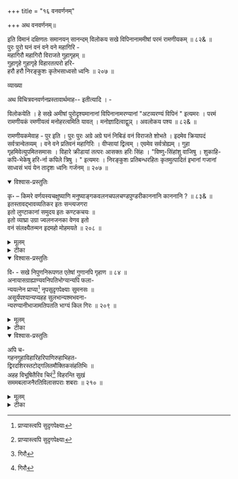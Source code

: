 +++
title = "१६ वनवर्णनम्"

+++
अथ वनवर्णनम्॥

इति विमानं दक्षिणतः समानयन् सानन्दम् विलोकय सखे विपिनानाममीषां परमं रामणीयकम् ॥ ८२& ॥   
पुरः पुरो घनं वनं वने वने महागिरि -   
महागिरौ महागिरौ विराजते गुहागृहम् ॥   
गुहागृहे गुहागृहे विहारतत्परो हरि-   
हरौ हरौ निरङ्कुशः कृतेभसाध्वसो ध्वनिः ॥ २०७ ॥

व्याख्या

अथ विचित्रवनवर्णनप्रस्तावार्थमाह-- इतीत्यादि । -

विलोकयेति । हे सखे अमीषां पुरोदृश्यमानानां विपिनानामरण्यानां "अटव्यरण्यं विपिनं " इत्यमरः । परमं रामणीयकं रमणीयत्वं मनोहरत्वमिति यावत् । मनोज्ञादित्वाद्वुञ् । अवलोकय पश्य ॥ ८२& ॥

रामणीयकमेवाह - पुर इति । पुरः पुरः अग्रे अग्रे घनं निबिडं वनं विराजते शोभते । इदमेव क्रियापदं सर्वत्रान्वेतव्यम् । वने वने प्रतिवनं महागिरिः । वीप्सायां द्वित्वम् । एवमेव सर्वत्रोह्यम् । गुहा गृहमिवेत्युपमितसमासः । विहारे क्रीडायां तत्परः आसक्तः हरिः सिंहः । "विष्णु-सिंहांशु वाजिषु । शुकाहि-कपि-भेकेषु हरि-र्ना कपिले त्रिषु । " इत्यमरः । निरङ्कुशः प्रतिबन्धरहितः कृतमुत्पादितं इभानां गजानां साध्वसं भयं येन तादृशः ध्वनिः गर्जनम् ॥ २०७ ॥
</details>

<details open><summary>विश्वास-प्रस्तुतिः</summary>

कृ॰ – किमरे वर्णयस्यचक्षुष्याणि मनुष्याङ्गकवलनचपलचण्डपुण्डरीकाननानि काननानि ? ॥ ८३& ॥   
इतस्तावद्भावव्यतिकर इतः सन्त्यजगरा   
इतो लुण्टाकानां समुदय इतः कण्टकचयः ॥   
इतो व्याघ्रा उग्रा ज्वलनजनका वेणव इतो   
वनं संलक्ष्यैतन्मन इदमहो मोहमयते ॥ २०८ ॥
</details>

<details><summary>मूलम्</summary>

कृ॰ – किमरे वर्णयस्यचक्षुष्याणि मनुष्याङ्गकवलनचपलचण्डपुण्डरीकाननानि काननानि ? ॥ ८३& ॥   
इतस्तावद्भावव्यतिकर इतः सन्त्यजगरा   
इतो लुण्टाकानां समुदय इतः कण्टकचयः ॥   
इतो व्याघ्रा उग्रा ज्वलनजनका वेणव इतो   
वनं संलक्ष्यैतन्मन इदमहो मोहमयते ॥ २०८ ॥
</details>

<details><summary>टीका</summary>

किमिति । अरे भो विश्वावसो, मनुष्याणां अङ्गानां अवयवानां कवलने ग्रासने चपलानि लोलुपानि अत एव चण्डानि भयंकराणि पुण्डरीकाणां व्याघ्राणां "व्याघ्रेऽपि पुण्डरीको ना" इत्यमरः । आननानि मुखानि येषु तानि । अत एवाचक्षुष्याणि अदर्शनीयानि, काननानि वनानि किं वर्णयसि ? ॥ ८३ ॥

अदर्शनीयत्वमेवाह - इत इति । इतः एकस्मिन्स्थले, तावत्साकल्येन सर्वत्रेत्यर्थः ग्राव्णां पाषाणानां व्यतिकरः समूहः, इतः अन्यत्र अजगराः सन्ति, इतः तदितरत्र लुण्ठाकानां चोराणां समुदयः, इतः कण्टकानां चयः समुदायः, इतः तद्भिन्नस्थले, उग्रा भयंकरा व्याघ्राः, इतोऽन्यत्र ज्वलनजनकाः परस्परसंघर्षणेनाग्न्युत्पादकाः वेणवः कीचकाः सन्तीत्यर्थः । एतदेव वचनविपरिणामेन यथायोग्यं सर्वत्र संयोजनीयम् । एवमेतद्वनं संलक्ष्य दृष्ट्रा, इदं मे मनः मोहं भयजन्यं भ्रमं, अयते प्राप्नोति ॥ २०८ ॥
</details>

<details open><summary>विश्वास-प्रस्तुतिः</summary>

वि॰ - सखे निपुणनिरूपणत एतेषां गुणानपि गृहाण ॥ ८४ ॥   
अनायासग्राह्याण्यवनिपतिभोग्यान्यपि फला-   
न्ययत्नेन प्राप्या[^268] नृपसुदृगपेक्ष्याः सुमनसः ॥   
असूर्यंपश्यान्यप्यहह सुलभान्यश्मभवना-   
न्यरण्यानीभाजामतिपतति भाग्यं किल गिरः ॥ २०९ ॥

[^268]:
     प्राप्यास्त्वपि सुदृगपेक्ष्याः
</details>

<details><summary>मूलम्</summary>

वि॰ - सखे निपुणनिरूपणत एतेषां गुणानपि गृहाण ॥ ८४ ॥   
अनायासग्राह्याण्यवनिपतिभोग्यान्यपि फला-   
न्ययत्नेन प्राप्या[^268] नृपसुदृगपेक्ष्याः सुमनसः ॥   
असूर्यंपश्यान्यप्यहह सुलभान्यश्मभवना-   
न्यरण्यानीभाजामतिपतति भाग्यं किल गिरः ॥ २०९ ॥

[^268]:
     प्राप्यास्त्वपि सुदृगपेक्ष्याः
</details>

<details><summary>टीका</summary>

सख इति । सखे हे मित्र, निपुणनिरूपणतः विचारयुक्तावलोकनं कृत्वेत्यर्थः । पञ्चम्यर्थे तसिल । सा च त्यब्लोपे । एतेषां वनानां गुणानपि गृहाण, नतु केवलान् दोषानेव ॥ ८४ ॥

तान् गुणानेवाह - अनायासेति । अवनिपतिभी राजभिर्भोक्तुं योग्यानि नतु साधारणैर्जनैः अपि, फलानि आम्रदाडिमादीनि, अत्र वने अनायासेन अयत्नेन ग्राह्याणि भवन्ति । तथा नृपसुदृग्भिः राजपत्नीभिरपि अपेक्ष्याः ईप्सितव्याः किमुतान्याभिः, सुमनसः मालती-मल्लिकादीनां पुष्पाणि" स्त्रियः सुमनसः पुष्पं" इत्यमरः । अयत्नेन प्राप्या लब्धुं शक्याः । तथा असूर्यपश्यानि सूर्यं न पश्यन्तीति विग्रहः । असमर्थसमासोऽयम् । "असूर्य - ललाटयो:-" इत्यादिना खश् । “अरुर्द्विषद - " इत्यादिना च मुमागमः ।अश्मनां पाषाणानां भवनानि गृहाणि सुलभानि यत्नं विनैव लभ्यानि सन्ति । अहहेत्यानन्दे । एवं सति अरण्यानीभाजां महारण्यसेविनां " इन्द्र वरुण भव - " इत्यादिसूत्रेणानुगागमः ङीप् च विधीयते । सच "हिमारण्ययोर्महत्त्वे " इति वार्तिकेन महत्त्व - विवक्षायामेव । " महारण्य मरण्यानी" इत्यमरश्च । भाग्यं दैवं गिरः वाणी: अतिपतति अतिक्रामति । वाण्या वर्णयितुमशक्यमिति भावः । किल निश्चयेन ॥ २०९॥
</details>

<details open><summary>विश्वास-प्रस्तुतिः</summary>

अपि च-   
गहनगुहाविहारिहरिपाणिरुहाभिहत-   
द्विरदशिरस्तटोद्गलितमौक्तिकसंहतिभिः ॥   
अहह विभूषितैरिव चिरं[^269] विहरन्ति सुखं   
सममबलाजनैरतिविलासपराः शबराः ॥ २१० ॥

[^269]:
     गिरौ
</details>

<details><summary>मूलम्</summary>

अपि च-   
गहनगुहाविहारिहरिपाणिरुहाभिहत-   
द्विरदशिरस्तटोद्गलितमौक्तिकसंहतिभिः ॥   
अहह विभूषितैरिव चिरं[^269] विहरन्ति सुखं   
सममबलाजनैरतिविलासपराः शबराः ॥ २१० ॥

[^269]:
     गिरौ
</details>

<details><summary>टीका</summary>

गहनेति । इह शेषाचले, गहनगुहासु वनस्थगुहासु, गहनेषु अरण्येषु गुहासु चेति वा । विहर्तुं क्रीडितुं शीलं येषां ते विहारिणः तादृशानां हरीणां सिंहानां पाणिरुहैः


भिहतानां विदारितानां द्विरदानां हस्तिनां शिरस्तटात् गण्डस्थलात् उद्गलितानि भूमौ निपतितानि यानि मौक्तिकानि तेषां संहतिभिः समूहैः, हारैरिति यावत् । विभूषितैरलंकृतैः अबलाजनैः स्त्रीजनैः समं सह, अतिविलासपराः भृशं क्रीडासक्ताः सन्तः, शबराः म्लेच्छविशेषाः सुखं यथा तथा, चिरं वहुकालं विहरन्ति क्रीडन्ति । अहहेत्यानन्दे । नर्दटकं वृत्तम् । “यदि भवतो नजौ भजजला गुरु नर्दटकम्” इति तल्लक्षणात् ॥ २१० ॥
</details>



